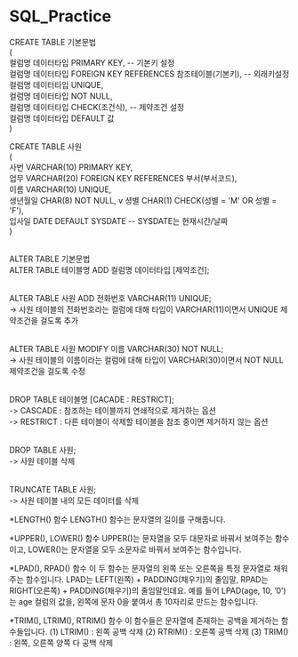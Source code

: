 # SQL_Practice

CREATE TABLE 기본문법 <br>
( <br>
  컬럼명 데이터타입 PRIMARY KEY, -- 기본키 설정 <br>
  컬럼명 데이터타입 FOREIGN KEY REFERENCES 참조테이블(기본키), -- 외래키설정 <br>
  컬럼명 데이터타입 UNIQUE, <br>
  컬럼명 데이터타입 NOT NULL, <br>
  컬럼명 데이터타입 CHECK(조건식), -- 제약조건 설정 <br>
  컬럼명 데이터타입 DEFAULT 값 <br>
) <br>

CREATE TABLE 사원 <br>
( <br>
  사번 VARCHAR(10) PRIMARY KEY, <br>
  업무 VARCHAR(20) FOREIGN KEY REFERENCES 부서(부서코드), <br>
  이름 VARCHAR(10) UNIQUE, <br>
  생년월일 CHAR(8) NOT NULL, v
  셩별 CHAR(1) CHECK(성별 = 'M' OR 성별 = 'F'), <br>
  입사일 DATE DEFAULT SYSDATE -- SYSDATE는 현재시간/날짜 <br>
) <br>

<br>
ALTER TABLE 기본문법 <br>
ALTER TABLE 테이블명 ADD 컬럼명 데이터타입 [제약조건]; <br>
<br>

ALTER TABLE 사원 ADD 전화번호 VARCHAR(11) UNIQUE; <br>
-> 사원 테이블의 전화번호라는 컬럼에 대해 타입이 VARCHAR(11)이면서 UNIQUE 제약조건을 걸도록 추가 <br>
<br>

ALTER TABLE 사원 MODIFY 이름 VARCHAR(30) NOT NULL; <br>
-> 사원 테이블의 이름이라는 컬럼에 대해 타입이 VARCHAR(30)이면서 NOT NULL 제약조건을 걸도록 수정 <br>
<br>

DROP TABLE 테이블명 [CACADE : RESTRICT]; <br>
-> CASCADE : 참조하는 테이블까지 연쇄적으로 제거하는 옵션 <br>
-> RESTRICT : 다른 테이블이 삭제할 테이블을 참조 중이면 제거하지 않는 옵션 <br>
<br>

DROP TABLE 사원; <br>
-> 사원 테이블 삭제 <br>
<br>

TRUNCATE TABLE 사원; <br>
-> 사원 테이블 내의 모든 데이터를 삭제 <br>

*LENGTH() 함수
LENGTH() 함수는 문자열의 길이를 구해줍니다.

*UPPER(), LOWER() 함수
UPPER()는 문자열을 모두 대문자로 바꿔서 보여주는 함수이고, LOWER()는 문자열을 모두 소문자로 바꿔서 보여주는 함수입니다.

*LPAD(), RPAD() 함수
이 두 함수는 문자열의 왼쪽 또는 오른쪽을 특정 문자열로 채워주는 함수입니다.
LPAD는 LEFT(왼쪽) + PADDING(채우기)의 줄임말, RPAD는 RIGHT(오른쪽) + PADDING(채우기)의 줄임말인데요.
예를 들어 LPAD(age, 10, ’0’)는 age 컬럼의 값을, 왼쪽에 문자 0을 붙여서 총 10자리로 만드는 함수입니다. 


*TRIM(), LTRIM(), RTRIM() 함수
이 함수들은 문자열에 존재하는 공백을 제거하는 함수들입니다.
(1) LTRIM() : 왼쪽 공백 삭제
(2) RTRIM() : 오른쪽 공백 삭제
(3) TRIM() : 왼쪽, 오른쪽 양쪽 다 공백 삭제





